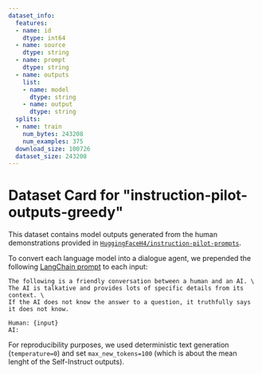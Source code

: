 ```yaml
---
dataset_info:
  features:
  - name: id
    dtype: int64
  - name: source
    dtype: string
  - name: prompt
    dtype: string
  - name: outputs
    list:
    - name: model
      dtype: string
    - name: output
      dtype: string
  splits:
  - name: train
    num_bytes: 243208
    num_examples: 375
  download_size: 100726
  dataset_size: 243208
---
```

# Dataset Card for "instruction-pilot-outputs-greedy"

This dataset contains model outputs generated from the human demonstrations provided in [`HuggingFaceH4/instruction-pilot-prompts`](https://huggingface.co/datasets/HuggingFaceH4/instruction-pilot-prompts). 

To convert each language model into a dialogue agent, we prepended the following [LangChain prompt](https://github.com/hwchase17/langchain/blob/bfabd1d5c0bf536fdd1e743e4db8341e7dfe82a9/langchain/chains/conversation/prompt.py#LL4C21-L9C7) to each input:

```
The following is a friendly conversation between a human and an AI. \
The AI is talkative and provides lots of specific details from its context. \
If the AI does not know the answer to a question, it truthfully says it does not know.

Human: {input}
AI:
```

For reproducibility purposes, we used deterministic text generation (`temperature=0`) and set `max_new_tokens=100` (which is about the mean lenght of the Self-Instruct outputs).